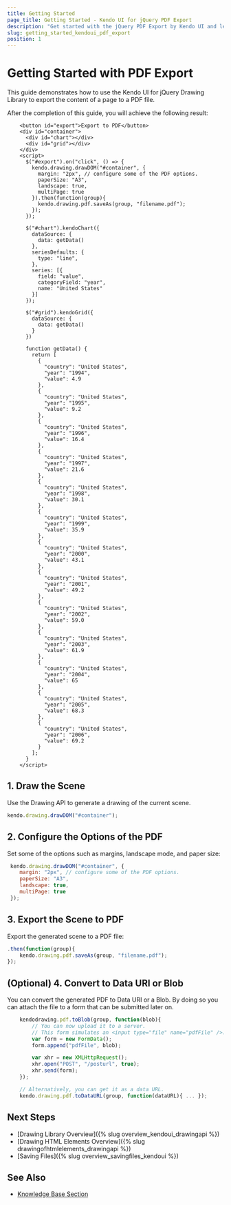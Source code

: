 ```yaml
---
title: Getting Started
page_title: Getting Started - Kendo UI for jQuery PDF Export
description: "Get started with the jQuery PDF Export by Kendo UI and learn how to export the content of a page to PDF."
slug: getting_started_kendoui_pdf_export
position: 1
---
```


# Getting Started with PDF Export

This guide demonstrates how to use the Kendo UI for jQuery Drawing Library to export the content of a page to a PDF file.

After the completion of this guide, you will achieve the following result:

```dojo
    <button id="export">Export to PDF</button>
    <div id="container">
      <div id="chart"></div>
      <div id="grid"></div>
    </div>
    <script>
      $("#export").on("click", () => {
        kendo.drawing.drawDOM("#container", {
          margin: "2px", // configure some of the PDF options.
          paperSize: "A3",
          landscape: true,
          multiPage: true
        }).then(function(group){
          kendo.drawing.pdf.saveAs(group, "filename.pdf");
        });
      });

      $("#chart").kendoChart({
        dataSource: {
          data: getData()
        },
        seriesDefaults: {
          type: "line",
        },
        series: [{
          field: "value",
          categoryField: "year",
          name: "United States"
        }]
      });

      $("#grid").kendoGrid({
        dataSource: {
          data: getData()
        }
      })

      function getData() {
        return [
          {
            "country": "United States",
            "year": "1994",
            "value": 4.9
          },
          {
            "country": "United States",
            "year": "1995",
            "value": 9.2
          },
          {
            "country": "United States",
            "year": "1996",
            "value": 16.4
          },
          {
            "country": "United States",
            "year": "1997",
            "value": 21.6
          },
          {
            "country": "United States",
            "year": "1998",
            "value": 30.1
          },
          {
            "country": "United States",
            "year": "1999",
            "value": 35.9
          },
          {
            "country": "United States",
            "year": "2000",
            "value": 43.1
          },
          {
            "country": "United States",
            "year": "2001",
            "value": 49.2
          },
          {
            "country": "United States",
            "year": "2002",
            "value": 59.0
          },
          {
            "country": "United States",
            "year": "2003",
            "value": 61.9
          },
          {
            "country": "United States",
            "year": "2004",
            "value": 65
          },
          {
            "country": "United States",
            "year": "2005",
            "value": 68.3
          },
          {
            "country": "United States",
            "year": "2006",
            "value": 69.2
          }
        ];
      }
    </script>
```

## 1. Draw the Scene

Use the Drawing API to generate a drawing of the current scene.

```javascript
kendo.drawing.drawDOM("#container");
```

## 2. Configure the Options of the PDF

Set some of the options such as margins, landscape mode, and paper size:

```javascript
 kendo.drawing.drawDOM("#container", {
    margin: "2px", // configure some of the PDF options.
    paperSize: "A3",
    landscape: true,
    multiPage: true
 });
```

## 3. Export the Scene to PDF

Export the generated scene to a PDF file:

```javascript
.then(function(group){
    kendo.drawing.pdf.saveAs(group, "filename.pdf");
});
```

## (Optional) 4. Convert to Data URI or Blob

You can convert the generated PDF to Data URI or a Blob. By doing so you can attach the file to a form that can be submitted later on.

```javascript
    kendodrawing.pdf.toBlob(group, function(blob){
        // You can now upload it to a server.
        // This form simulates an <input type="file" name="pdfFile" />.
        var form = new FormData();
        form.append("pdfFile", blob);

        var xhr = new XMLHttpRequest();
        xhr.open("POST", "/posturl", true);
        xhr.send(form);
    });

    // Alternatively, you can get it as a data URL.
    kendo.drawing.pdf.toDataURL(group, function(dataURL){ ... });
```

## Next Steps

* [Drawing Library Overview]({% slug overview_kendoui_drawingapi %})
* [Drawing HTML Elements Overview]({% slug drawingofhtmlelements_drawingapi %})
* [Saving Files]({% slug overview_savingfiles_kendoui %})

## See Also 

* [Knowledge Base Section](/knowledge-base)

